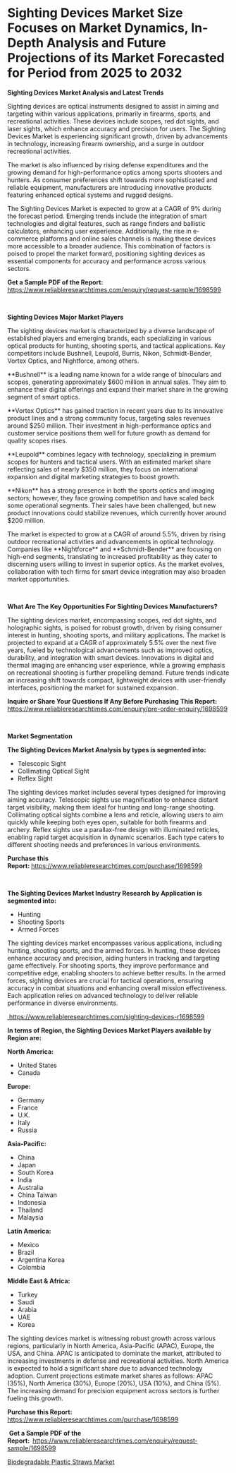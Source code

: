<p><h1>Sighting Devices Market Size Focuses on Market Dynamics, In-Depth Analysis and Future Projections of its Market Forecasted for Period from 2025 to 2032</h1></p><p><strong>Sighting Devices Market Analysis and Latest Trends</strong></p>
<p><p>Sighting devices are optical instruments designed to assist in aiming and targeting within various applications, primarily in firearms, sports, and recreational activities. These devices include scopes, red dot sights, and laser sights, which enhance accuracy and precision for users. The Sighting Devices Market is experiencing significant growth, driven by advancements in technology, increasing firearm ownership, and a surge in outdoor recreational activities. </p><p>The market is also influenced by rising defense expenditures and the growing demand for high-performance optics among sports shooters and hunters. As consumer preferences shift towards more sophisticated and reliable equipment, manufacturers are introducing innovative products featuring enhanced optical systems and rugged designs. </p><p>The Sighting Devices Market is expected to grow at a CAGR of 9% during the forecast period. Emerging trends include the integration of smart technologies and digital features, such as range finders and ballistic calculators, enhancing user experience. Additionally, the rise in e-commerce platforms and online sales channels is making these devices more accessible to a broader audience. This combination of factors is poised to propel the market forward, positioning sighting devices as essential components for accuracy and performance across various sectors.</p></p>
<p><strong>Get a Sample PDF of the Report:&nbsp;</strong> <a href="https://www.reliableresearchtimes.com/enquiry/request-sample/1698599?utm_campaign=2271&utm_medium=2&utm_source=Github&utm_content=ia&utm_term=07022025&utm_id=sighting-devices">https://www.reliableresearchtimes.com/enquiry/request-sample/1698599</a></p>
<p>&nbsp;</p>
<p><strong>Sighting Devices Major Market Players</strong></p>
<p><p>The sighting devices market is characterized by a diverse landscape of established players and emerging brands, each specializing in various optical products for hunting, shooting sports, and tactical applications. Key competitors include Bushnell, Leupold, Burris, Nikon, Schmidt-Bender, Vortex Optics, and Nightforce, among others.</p><p>**Bushnell** is a leading name known for a wide range of binoculars and scopes, generating approximately $600 million in annual sales. They aim to enhance their digital offerings and expand their market share in the growing segment of smart optics.</p><p>**Vortex Optics** has gained traction in recent years due to its innovative product lines and a strong community focus, targeting sales revenues around $250 million. Their investment in high-performance optics and customer service positions them well for future growth as demand for quality scopes rises.</p><p>**Leupold** combines legacy with technology, specializing in premium scopes for hunters and tactical users. With an estimated market share reflecting sales of nearly $350 million, they focus on international expansion and digital marketing strategies to boost growth.</p><p>**Nikon** has a strong presence in both the sports optics and imaging sectors; however, they face growing competition and have scaled back some operational segments. Their sales have been challenged, but new product innovations could stabilize revenues, which currently hover around $200 million.</p><p>The market is expected to grow at a CAGR of around 5.5%, driven by rising outdoor recreational activities and advancements in optical technology. Companies like **Nightforce** and **Schmidt-Bender** are focusing on high-end segments, translating to increased profitability as they cater to discerning users willing to invest in superior optics. As the market evolves, collaboration with tech firms for smart device integration may also broaden market opportunities.</p></p>
<p>&nbsp;</p>
<p><strong>What Are The Key Opportunities For Sighting Devices Manufacturers?</strong></p>
<p><p>The sighting devices market, encompassing scopes, red dot sights, and holographic sights, is poised for robust growth, driven by rising consumer interest in hunting, shooting sports, and military applications. The market is projected to expand at a CAGR of approximately 5.5% over the next five years, fueled by technological advancements such as improved optics, durability, and integration with smart devices. Innovations in digital and thermal imaging are enhancing user experience, while a growing emphasis on recreational shooting is further propelling demand. Future trends indicate an increasing shift towards compact, lightweight devices with user-friendly interfaces, positioning the market for sustained expansion.</p></p>
<p><strong>Inquire or Share Your Questions If Any Before Purchasing This Report:</strong> <a href="https://www.reliableresearchtimes.com/enquiry/pre-order-enquiry/1698599?utm_campaign=2271&utm_medium=2&utm_source=Github&utm_content=ia&utm_term=07022025&utm_id=sighting-devices">https://www.reliableresearchtimes.com/enquiry/pre-order-enquiry/1698599</a></p>
<p>&nbsp;</p>
<p><strong>Market Segmentation</strong></p>
<p><strong>The Sighting Devices Market Analysis by types is segmented into:</strong></p>
<p><ul><li>Telescopic Sight</li><li>Collimating Optical Sight</li><li>Reflex Sight</li></ul></p>
<p><p>The sighting devices market includes several types designed for improving aiming accuracy. Telescopic sights use magnification to enhance distant target visibility, making them ideal for hunting and long-range shooting. Collimating optical sights combine a lens and reticle, allowing users to aim quickly while keeping both eyes open, suitable for both firearms and archery. Reflex sights use a parallax-free design with illuminated reticles, enabling rapid target acquisition in dynamic scenarios. Each type caters to different shooting needs and preferences in various environments.</p></p>
<p><strong>Purchase this Report:&nbsp;</strong><a href="https://www.reliableresearchtimes.com/purchase/1698599?utm_campaign=2271&utm_medium=2&utm_source=Github&utm_content=ia&utm_term=07022025&utm_id=sighting-devices">https://www.reliableresearchtimes.com/purchase/1698599</a></p>
<p>&nbsp;</p>
<p><strong>The Sighting Devices Market Industry Research by Application is segmented into:</strong></p>
<p><ul><li>Hunting</li><li>Shooting Sports</li><li>Armed Forces</li></ul></p>
<p><p>The sighting devices market encompasses various applications, including hunting, shooting sports, and the armed forces. In hunting, these devices enhance accuracy and precision, aiding hunters in tracking and targeting game effectively. For shooting sports, they improve performance and competitive edge, enabling shooters to achieve better results. In the armed forces, sighting devices are crucial for tactical operations, ensuring accuracy in combat situations and enhancing overall mission effectiveness. Each application relies on advanced technology to deliver reliable performance in diverse environments.</p></p>
<p><a href="https://www.reliableresearchtimes.com/sighting-devices-r1698599?utm_campaign=2271&utm_medium=2&utm_source=Github&utm_content=ia&utm_term=07022025&utm_id=sighting-devices">&nbsp;https://www.reliableresearchtimes.com/sighting-devices-r1698599</a></p>
<p><strong>In terms of Region, the Sighting Devices Market Players available by Region are:</strong></p>
<p>
    <p> <strong> North America: </strong>
        <ul>
            <li>United States</li>
            <li>Canada</li>
        </ul>
        </p> 
    <p> <strong> Europe: </strong>
        <ul>
            <li>Germany</li>
            <li>France</li>
            <li>U.K.</li>
            <li>Italy</li>
            <li>Russia</li>
        </ul>
        </p> 
    <p> <strong> Asia-Pacific: </strong>
        <ul>
            <li>China</li>
            <li>Japan</li>
            <li>South Korea</li>
            <li>India</li>
            <li>Australia</li>
            <li>China Taiwan</li>
            <li>Indonesia</li>
            <li>Thailand</li>
            <li>Malaysia</li>
        </ul>
        </p> 
    <p> <strong> Latin America: </strong>
        <ul>
            <li>Mexico</li>
            <li>Brazil</li>
            <li>Argentina Korea</li>
            <li>Colombia</li>
        </ul>
        </p> 
    <p> <strong> Middle East & Africa: </strong>
        <ul>
            <li>Turkey</li>
            <li>Saudi</li>
            <li>Arabia</li>
            <li>UAE</li>
            <li>Korea</li>
        </ul>
    </p>
    </p>
<p><p>The sighting devices market is witnessing robust growth across various regions, particularly in North America, Asia-Pacific (APAC), Europe, the USA, and China. APAC is anticipated to dominate the market, attributed to increasing investments in defense and recreational activities. North America is expected to hold a significant share due to advanced technology adoption. Current projections estimate market shares as follows: APAC (35%), North America (30%), Europe (20%), USA (10%), and China (5%). The increasing demand for precision equipment across sectors is further fueling this growth.</p></p>
<p><strong>Purchase this Report: </strong><a href="https://www.reliableresearchtimes.com/purchase/1698599?utm_campaign=2271&utm_medium=2&utm_source=Github&utm_content=ia&utm_term=07022025&utm_id=sighting-devices">https://www.reliableresearchtimes.com/purchase/1698599</a></p>
<p>&nbsp;<strong>Get a Sample PDF of the Report:&nbsp;&nbsp;</strong><a href="https://www.reliableresearchtimes.com/enquiry/request-sample/1698599?utm_campaign=2271&utm_medium=2&utm_source=Github&utm_content=ia&utm_term=07022025&utm_id=sighting-devices">https://www.reliableresearchtimes.com/enquiry/request-sample/1698599</a></p>
<p><strong></strong></p>
<p><p><a href="https://github.com/antonioc6hal/Market-Research-Report-List-1/blob/main/biodegradable-plastic-straws-market.md?utm_campaign=2271&utm_medium=2&utm_source=Github&utm_content=ia&utm_term=07022025&utm_id=sighting-devices">Biodegradable Plastic Straws Market</a></p></p>